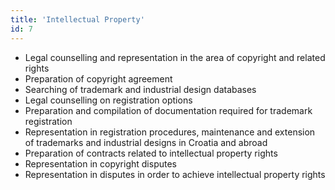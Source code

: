 ```yaml
---
title: 'Intellectual Property'
id: 7
---
```


* Legal counselling and representation in the area of copyright and related rights
* Preparation of copyright agreement
* Searching of trademark and industrial design databases
* Legal counselling on registration options
* Preparation and compilation of documentation required for trademark registration
* Representation in registration procedures, maintenance and extension of trademarks and industrial designs in Croatia and abroad
* Preparation of contracts related to intellectual property rights
* Representation in copyright disputes
* Representation in disputes in order to achieve intellectual property rights